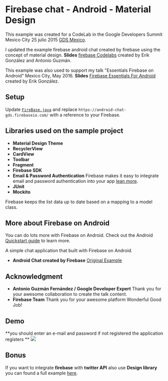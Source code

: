 # Firebase chat - Android - Material Design

This example was created for a CodeLab in the Google Developers Summit Mexico City 25 julio 2015 [GDS Mexico](https://events.withgoogle.com/gds-mexico-city-25-julio-2015/agenda/).

I updated the example firebase android chat created by firebase using the concept of material design.
**Slides** [firebase Codelabs](https://speakerdeck.com/erikcaffrey/firebase) created by Erik González and Antonio Guzmán. 
 
This example was also used to support my talk "Essentials Firebase on Android" Mexico City, May 2016.
**Slides** [Firebase Essentials For Android](https://speakerdeck.com/erikcaffrey/firebase-essentials-for-android) created by Erik González. 


## Setup

Update [`FireBase.java`](/app/src/main/java/gdg/androidtitlan/firebase/FireBase.java) and replace
`https://android-chat-gds.firebaseio.com/` with a reference to your Firebase.

## Libraries used on the sample project

 * **Material Design Theme**
 * **RecyclerView**
 * **CardView**
 * **Toolbar**
 * **Fragment** 
 * **Firebase SDK**
 * **Email & Password Authentication** Firebase makes it easy to integrate email and password authentication into your app
 [lean more](https://www.firebase.com/docs/web/guide/login/password.html).
 * **JUnit**
 * **Mockito**
 

Firebase keeps the list data up to date based on a mapping to a model class.

## More about Firebase on Android
 
You can do lots more with Firebase on Android. Check out the Android
[Quickstart guide](https://www.firebase.com/docs/java-quickstart.html) to learn more.

A simple chat application that built with Firebase on Android.
* **Android Chat created by Firebase** [Original Example](https://github.com/firebase/AndroidChat)

## Acknowledgment
 * **Antonio Guzmán Fernández / Google Developer Expert** Thank you for your awesome collaboration to create the talk content.
 * **Firebase Team** Thank you for your awesome platform Wonderful Good Job!
 
## Demo
   **you should enter an e-mail and password if not registered the application registers **
![](https://aa1a5cf3c6e3569b77b29843c3f5b6ba8b369090.googledrive.com/host/0B9hNKr5AY4xXTXktOS11VlBaemM/Telecine_2015-09-15-23-08-06.gif)

## Bonus

If you want to integrate **firebase** with **twitter API** also use **Design library** you can found a full example [here](https://github.com/erikcaffrey/DesignLibraryFirebase). 
